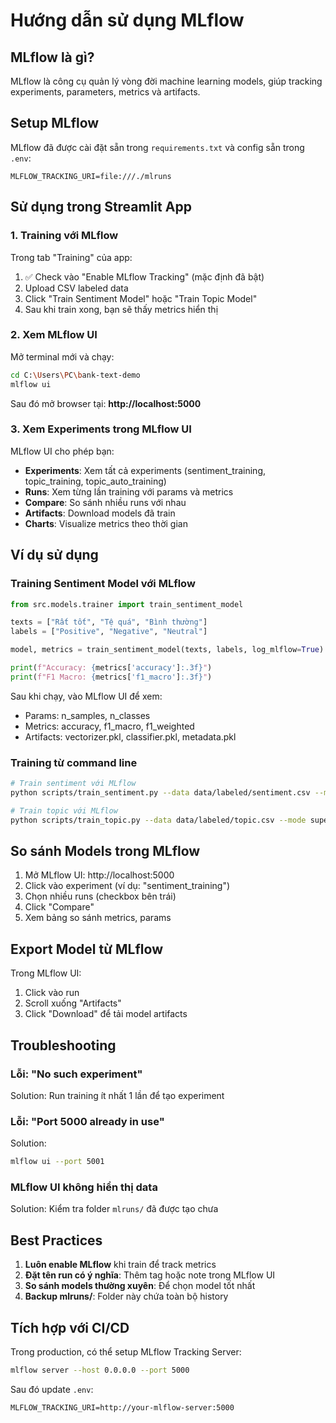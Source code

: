 # Hướng dẫn sử dụng MLflow

## MLflow là gì?

MLflow là công cụ quản lý vòng đời machine learning models, giúp tracking experiments, parameters, metrics và artifacts.

## Setup MLflow

MLflow đã được cài đặt sẵn trong `requirements.txt` và config sẵn trong `.env`:

```env
MLFLOW_TRACKING_URI=file:///./mlruns
```

## Sử dụng trong Streamlit App

### 1. Training với MLflow

Trong tab "Training" của app:

1. ✅ Check vào "Enable MLflow Tracking" (mặc định đã bật)
2. Upload CSV labeled data
3. Click "Train Sentiment Model" hoặc "Train Topic Model"
4. Sau khi train xong, bạn sẽ thấy metrics hiển thị

### 2. Xem MLflow UI

Mở terminal mới và chạy:

```bash
cd C:\Users\PC\bank-text-demo
mlflow ui
```

Sau đó mở browser tại: **http://localhost:5000**

### 3. Xem Experiments trong MLflow UI

MLflow UI cho phép bạn:

- **Experiments**: Xem tất cả experiments (sentiment_training, topic_training, topic_auto_training)
- **Runs**: Xem từng lần training với params và metrics
- **Compare**: So sánh nhiều runs với nhau
- **Artifacts**: Download models đã train
- **Charts**: Visualize metrics theo thời gian

## Ví dụ sử dụng

### Training Sentiment Model với MLflow

```python
from src.models.trainer import train_sentiment_model

texts = ["Rất tốt", "Tệ quá", "Bình thường"]
labels = ["Positive", "Negative", "Neutral"]

model, metrics = train_sentiment_model(texts, labels, log_mlflow=True)

print(f"Accuracy: {metrics['accuracy']:.3f}")
print(f"F1 Macro: {metrics['f1_macro']:.3f}")
```

Sau khi chạy, vào MLflow UI để xem:
- Params: n_samples, n_classes
- Metrics: accuracy, f1_macro, f1_weighted
- Artifacts: vectorizer.pkl, classifier.pkl, metadata.pkl

### Training từ command line

```bash
# Train sentiment với MLflow
python scripts/train_sentiment.py --data data/labeled/sentiment.csv --mlflow

# Train topic với MLflow
python scripts/train_topic.py --data data/labeled/topic.csv --mode supervised --mlflow
```

## So sánh Models trong MLflow

1. Mở MLflow UI: http://localhost:5000
2. Click vào experiment (ví dụ: "sentiment_training")
3. Chọn nhiều runs (checkbox bên trái)
4. Click "Compare"
5. Xem bảng so sánh metrics, params

## Export Model từ MLflow

Trong MLflow UI:
1. Click vào run
2. Scroll xuống "Artifacts"
3. Click "Download" để tải model artifacts

## Troubleshooting

### Lỗi: "No such experiment"
Solution: Run training ít nhất 1 lần để tạo experiment

### Lỗi: "Port 5000 already in use"
Solution:
```bash
mlflow ui --port 5001
```

### MLflow UI không hiển thị data
Solution: Kiểm tra folder `mlruns/` đã được tạo chưa

## Best Practices

1. **Luôn enable MLflow** khi train để track metrics
2. **Đặt tên run có ý nghĩa**: Thêm tag hoặc note trong MLflow UI
3. **So sánh models thường xuyên**: Để chọn model tốt nhất
4. **Backup mlruns/**: Folder này chứa toàn bộ history

## Tích hợp với CI/CD

Trong production, có thể setup MLflow Tracking Server:

```bash
mlflow server --host 0.0.0.0 --port 5000
```

Sau đó update `.env`:
```env
MLFLOW_TRACKING_URI=http://your-mlflow-server:5000
```
